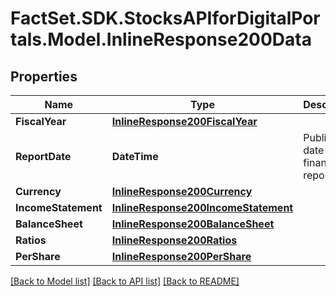 # FactSet.SDK.StocksAPIforDigitalPortals.Model.InlineResponse200Data

## Properties

Name | Type | Description | Notes
------------ | ------------- | ------------- | -------------
**FiscalYear** | [**InlineResponse200FiscalYear**](InlineResponse200FiscalYear.md) |  | [optional] 
**ReportDate** | **DateTime** | Publication date of the financial report. | [optional] 
**Currency** | [**InlineResponse200Currency**](InlineResponse200Currency.md) |  | [optional] 
**IncomeStatement** | [**InlineResponse200IncomeStatement**](InlineResponse200IncomeStatement.md) |  | [optional] 
**BalanceSheet** | [**InlineResponse200BalanceSheet**](InlineResponse200BalanceSheet.md) |  | [optional] 
**Ratios** | [**InlineResponse200Ratios**](InlineResponse200Ratios.md) |  | [optional] 
**PerShare** | [**InlineResponse200PerShare**](InlineResponse200PerShare.md) |  | [optional] 

[[Back to Model list]](../README.md#documentation-for-models) [[Back to API list]](../README.md#documentation-for-api-endpoints) [[Back to README]](../README.md)

